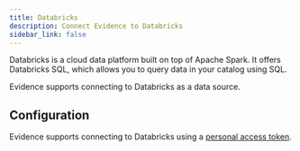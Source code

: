 ```yaml
---
title: Databricks
description: Connect Evidence to Databricks
sidebar_link: false
---
```


Databricks is a cloud data platform built on top of Apache Spark. It offers Databricks SQL, which allows you to query data in your catalog using SQL.

Evidence supports connecting to Databricks as a data source.

<NewSource sourceName="Databricks" />

## Configuration

Evidence supports connecting to Databricks using a [personal access token](https://docs.databricks.com/en/dev-tools/auth.html#generate-a-token).